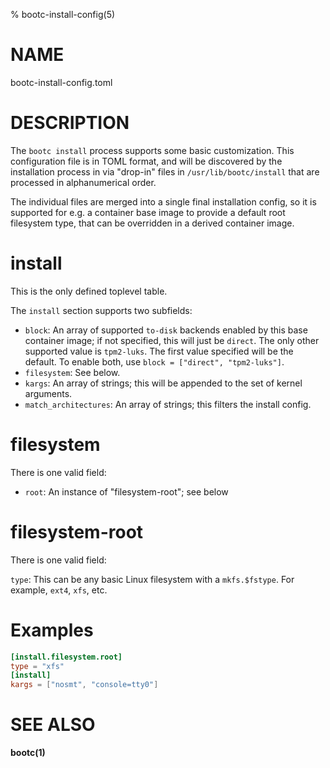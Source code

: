 % bootc-install-config(5)

# NAME

bootc-install-config.toml

# DESCRIPTION

The `bootc install` process supports some basic customization.  This configuration file
is in TOML format, and will be discovered by the installation process in via "drop-in"
files in `/usr/lib/bootc/install` that are processed in alphanumerical order.

The individual files are merged into a single final installation config, so it is
supported for e.g. a container base image to provide a default root filesystem type,
that can be overridden in a derived container image.

# install

This is the only defined toplevel table.

The `install` section supports two subfields:

- `block`: An array of supported `to-disk` backends enabled by this base container image;
   if not specified, this will just be `direct`.  The only other supported value is `tpm2-luks`.
   The first value specified will be the default.  To enable both, use `block = ["direct", "tpm2-luks"]`.
- `filesystem`: See below.
- `kargs`: An array of strings; this will be appended to the set of kernel arguments.
- `match_architectures`: An array of strings; this filters the install config.

# filesystem

There is one valid field:

- `root`: An instance of "filesystem-root"; see below

# filesystem-root

There is one valid field:

`type`: This can be any basic Linux filesystem with a `mkfs.$fstype`.  For example, `ext4`, `xfs`, etc.

# Examples

```toml
[install.filesystem.root]
type = "xfs"
[install]
kargs = ["nosmt", "console=tty0"]
```

# SEE ALSO

**bootc(1)**
